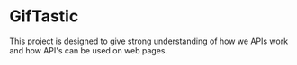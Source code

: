 # GifTastic
This project is designed to give strong understanding of how we APIs work and how API's can be used on web pages.  
